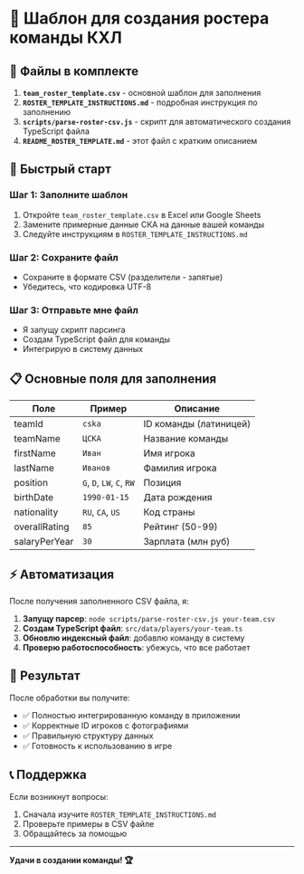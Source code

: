 # 🏒 Шаблон для создания ростера команды КХЛ

## 📁 Файлы в комплекте

1. **`team_roster_template.csv`** - основной шаблон для заполнения
2. **`ROSTER_TEMPLATE_INSTRUCTIONS.md`** - подробная инструкция по заполнению
3. **`scripts/parse-roster-csv.js`** - скрипт для автоматического создания TypeScript файла
4. **`README_ROSTER_TEMPLATE.md`** - этот файл с кратким описанием

## 🚀 Быстрый старт

### Шаг 1: Заполните шаблон
1. Откройте `team_roster_template.csv` в Excel или Google Sheets
2. Замените примерные данные СКА на данные вашей команды
3. Следуйте инструкциям в `ROSTER_TEMPLATE_INSTRUCTIONS.md`

### Шаг 2: Сохраните файл
- Сохраните в формате CSV (разделители - запятые)
- Убедитесь, что кодировка UTF-8

### Шаг 3: Отправьте мне файл
- Я запущу скрипт парсинга
- Создам TypeScript файл для команды
- Интегрирую в систему данных

## 📋 Основные поля для заполнения

| Поле | Пример | Описание |
|------|--------|----------|
| teamId | `cska` | ID команды (латиницей) |
| teamName | `ЦСКА` | Название команды |
| firstName | `Иван` | Имя игрока |
| lastName | `Иванов` | Фамилия игрока |
| position | `G`, `D`, `LW`, `C`, `RW` | Позиция |
| birthDate | `1990-01-15` | Дата рождения |
| nationality | `RU`, `CA`, `US` | Код страны |
| overallRating | `85` | Рейтинг (50-99) |
| salaryPerYear | `30` | Зарплата (млн руб) |

## ⚡ Автоматизация

После получения заполненного CSV файла, я:

1. **Запущу парсер**: `node scripts/parse-roster-csv.js your-team.csv`
2. **Создам TypeScript файл**: `src/data/players/your-team.ts`
3. **Обновлю индексный файл**: добавлю команду в систему
4. **Проверю работоспособность**: убежусь, что все работает

## 🎯 Результат

После обработки вы получите:
- ✅ Полностью интегрированную команду в приложении
- ✅ Корректные ID игроков с фотографиями
- ✅ Правильную структуру данных
- ✅ Готовность к использованию в игре

## 📞 Поддержка

Если возникнут вопросы:
1. Сначала изучите `ROSTER_TEMPLATE_INSTRUCTIONS.md`
2. Проверьте примеры в CSV файле
3. Обращайтесь за помощью

---

**Удачи в создании команды! 🏆**
